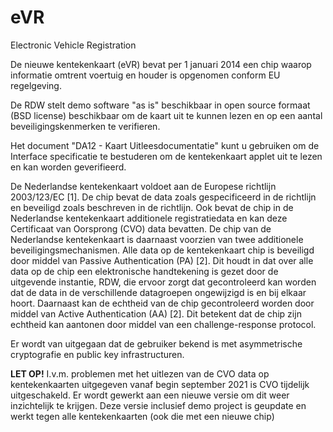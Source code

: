 eVR
===

Electronic Vehicle Registration

De nieuwe kentekenkaart (eVR) bevat per 1 januari 2014 een chip waarop informatie omtrent voertuig en houder is opgenomen conform EU regelgeving. 

De RDW stelt demo software "as is"  beschikbaar in open source formaat (BSD license) beschikbaar om de kaart uit te kunnen lezen en op een aantal beveiligingskenmerken te verifieren.

Het document "DA12 - Kaart Uitleesdocumentatie" kunt u gebruiken om de Interface specificatie te bestuderen om de kentekenkaart applet uit te lezen en kan worden geverifieerd.
 
De Nederlandse kentekenkaart voldoet aan de Europese richtlijn 2003/123/EC [1]. De chip bevat de data zoals gespecificeerd in de richtlijn en beveiligd zoals beschreven in de richtlijn. Ook bevat de chip in de Nederlandse kentekenkaart additionele registratiedata en kan deze Certificaat van Oorsprong (CVO) data bevatten. De chip van de Nederlandse kentekenkaart is daarnaast voorzien van twee additionele beveiligingsmechanismen. Alle data op de kentekenkaart chip is beveiligd door middel van Passive Authentication (PA) [2]. Dit houdt in dat over alle data op de chip een elektronische handtekening is gezet door de uitgevende instantie, RDW, die ervoor zorgt dat gecontroleerd kan worden dat de data in de verschillende datagroepen ongewijzigd is en bij elkaar hoort. Daarnaast kan de echtheid van de chip gecontroleerd worden door middel van Active Authentication (AA) [2]. Dit betekent dat de chip zijn echtheid kan aantonen door middel van een challenge-response protocol. 

Er wordt van uitgegaan dat de gebruiker bekend is met asymmetrische cryptografie en public key infrastructuren.

**LET OP!** 
I.v.m. problemen met het uitlezen van de CVO data op kentekenkaarten uitgegeven vanaf begin september 2021 is CVO tijdelijk uitgeschakeld. 
Er wordt gewerkt aan een nieuwe versie om dit weer inzichtelijk te krijgen.
Deze versie inclusief demo project is geupdate en werkt tegen alle kentekenkaarten (ook die met een nieuwe chip)
